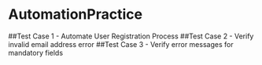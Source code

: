 # AutomationPractice
##Test Case 1 - Automate User Registration Process
##Test Case 2 - Verify invalid email address error
##Test Case 3 - Verify error messages for mandatory fields
